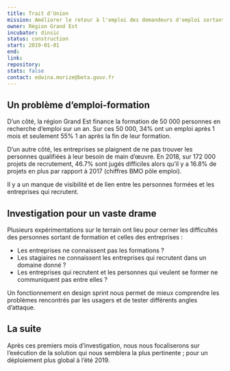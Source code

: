 ```yaml
---
title: Trait d'Union
mission: Améliorer le retour à l'emploi des demandeurs d'emploi sortant d'une formation financée par la région Grand Est
owner: Région Grand Est
incubator: dinsic
status: construction
start: 2019-01-01
end:
link:
repository:
stats: false
contact: edwina.morize@beta.gouv.fr
---
```


## Un problème d’emploi-formation

D’un côté, la région Grand Est finance la formation de 50 000 personnes en recherche d’emploi sur un an. Sur ces 50 000, 34% ont un emploi après 1 mois et seulement 55% 1 an après la fin de leur formation.

D’un autre côté, les entreprises se plaignent de ne pas trouver les personnes qualifiées à leur besoin de main d’œuvre. En 2018, sur 172 000 projets de recrutement, 46.7% sont jugés difficiles alors qu’il y a 16.8% de projets en plus par rapport à 2017 (chiffres BMO pôle emploi).

Il y a un manque de visibilité et de lien entre les personnes formées et les entreprises qui recrutent.

## Investigation pour un vaste drame

Plusieurs expérimentations sur le terrain ont lieu pour cerner les difficultés des personnes sortant de formation et celles des entreprises :
- Les entreprises ne connaissent pas les formations ?
- Les stagiaires ne connaissent les entreprises qui recrutent dans un domaine donné ?
- Les entreprises qui recrutent et les personnes qui veulent se former ne communiquent pas entre elles ?

Un fonctionnement en design sprint nous permet de mieux comprendre les problèmes rencontrés par les usagers et de tester différents angles d’attaque.

## La suite

Après ces premiers mois d’investigation, nous nous focaliserons sur l’exécution de la solution qui nous semblera la plus pertinente ; pour un déploiement plus global à l’été 2019.


